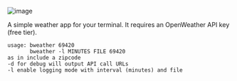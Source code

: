 ![image](https://github.com/user-attachments/assets/bca445b3-5d79-41d3-97c9-1f8cc1a5ffab)

A simple weather app for your terminal. It requires an OpenWeather API key (free tier).

```
usage: bweather 69420
       bweather -l MINUTES FILE 69420
as in include a zipcode
-d for debug will output API call URLs
-l enable logging mode with interval (minutes) and file
```
